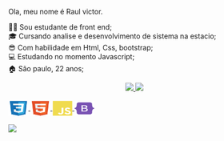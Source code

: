 Ola, meu nome é Raul victor.

👩‍💻 Sou estudante de front end;<br>
🎓 Cursando analise e desenvolvimento de sistema na estacio;<br>
😎 Com habilidade em Html, Css, bootstrap;<br>
💻 Estudando no momento Javascript;<br>
🏠 São paulo,
   22 anos;
   <div align="center">
  <a href="https://github.com/Raulvictorsantana">
  <img height="180em" src="https://github-readme-stats.vercel.app/api?username=Raulvictorsantana&show_icons=true&theme=merko&include_all_commits=true&count_private=true"/>
  <img height="180em" src="https://github-readme-stats.vercel.app/api/top-langs/?username=Raulvictorsantana&layout=compact&langs_count=7&theme=merko"/>
</div>
  <div style="display: inline_block"><br>
  <img align="center" alt="Rafa-CSS" height="30" width="40" src="https://raw.githubusercontent.com/devicons/devicon/master/icons/css3/css3-original.svg">
   <img align="center" alt="Rafa-HTML" height="30" width="40" src="https://raw.githubusercontent.com/devicons/devicon/master/icons/html5/html5-original.svg">
  <img align="center" alt="Rafa-Js" height="30" width="40" src="https://raw.githubusercontent.com/devicons/devicon/master/icons/javascript/javascript-plain.svg">
    
  <img align="center" alt="imagem/boot.png" height="30" width="40"  src="https://raw.githubusercontent.com/devicons/devicon/master/icons/bootstrap/bootstrap-plain.svg">
  </div>
  <br>
  <div>
  <a href="https:https://www.linkedin.com/in/raul-v-3a24ab112/" target="_blank"><img src="https://img.shields.io/badge/-LinkedIn-%230077B5?style=for-the-badge&logo=linkedin&logoColor=white" target="_blank" ></a> 
 
  </div>
        
        
   
    
   

  


